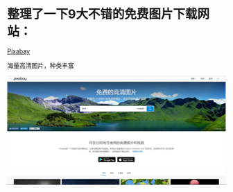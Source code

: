 # 整理了一下9大不错的免费图片下载网站：

<a href="https://pixabay.com/" target="_blank">Pixabay</a>
<p>海量高清图片，种类丰富</p>

<img src="https://github.com/Eaaon/Picture-material-net/blob/master/images/pixabay.JPG" width="880px" title="1.png"  alt=""/>


